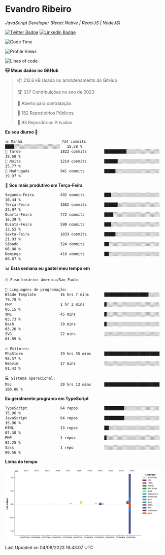# Evandro **Ribeiro**

*JavaScript Developer (React Native | ReactJS | NodeJS)*

[![Twitter Badge](https://img.shields.io/badge/-@ribeiroevandro-201B2D?style=flat-square&labelColor=201B2D&logo=twitter&logoColor=white&link=https://twitter.com/ribeiroevandro)](https://twitter.com/ribeiroevandro) 
[![Linkedin Badge](https://img.shields.io/badge/-Evandro%20Ribeiro-201B2D?style=flat-square&logo=Linkedin&logoColor=white&link=https://www.linkedin.com/in/ribeiroevandro)](https://www.linkedin.com/in/ribeiroevandro) 


<!--START_SECTION:waka-->
![Code Time](http://img.shields.io/badge/Code%20Time-3%2C327%20hrs%2024%20mins-blue)

![Profile Views](http://img.shields.io/badge/Visualizac%C3%B5es%20do%20perfil-0-blue)

![Lines of code](https://img.shields.io/badge/Desde%20o%20Hello%20World%20eu%20escrevi-15.9%20million%20linhas%20de%20c%C3%B3digo-blue)

**🐱 Meus dados no GitHub** 

> 📦 212.6 kB Usado no armazenamento do GitHub 
 > 
> 🏆 337 Contribuições no ano de 2023
 > 
> 💼 Aberto para contratação
 > 
> 📜 182 Repositórios Públicos 
 > 
> 🔑 93 Repositórios Privados 
 > 
**Eu sou diurno 🐤** 

```text
🌞 Manhã                  734 commits         ████░░░░░░░░░░░░░░░░░░░░░   15.58 % 
🌆 Tarde                  1822 commits        ██████████░░░░░░░░░░░░░░░   38.68 % 
🌃 Noite                  1214 commits        ██████░░░░░░░░░░░░░░░░░░░   25.77 % 
🌙 Madrugada              941 commits         █████░░░░░░░░░░░░░░░░░░░░   19.97 % 
```
📅 **Sou mais produtivo em Terça-Feira** 

```text
Segunda-Feira            492 commits         ███░░░░░░░░░░░░░░░░░░░░░░   10.44 % 
Terça-Feira              1082 commits        ██████░░░░░░░░░░░░░░░░░░░   22.97 % 
Quarta-Feira             772 commits         ████░░░░░░░░░░░░░░░░░░░░░   16.39 % 
Quinta-Feira             590 commits         ███░░░░░░░░░░░░░░░░░░░░░░   12.52 % 
Sexta-Feira              1033 commits        █████░░░░░░░░░░░░░░░░░░░░   21.93 % 
Sábado                   324 commits         ██░░░░░░░░░░░░░░░░░░░░░░░   06.88 % 
Domingo                  418 commits         ██░░░░░░░░░░░░░░░░░░░░░░░   08.87 % 
```


📊 **Esta semana eu gastei meu tempo em** 

```text
🕑︎ Fuso horário: America/Sao_Paulo

💬 Linguagens de programação: 
Blade Template           16 hrs 7 mins       ████████████████████░░░░░   79.78 % 
PHP                      1 hr 2 mins         █░░░░░░░░░░░░░░░░░░░░░░░░   05.15 % 
XML                      45 mins             █░░░░░░░░░░░░░░░░░░░░░░░░   03.73 % 
Bash                     39 mins             █░░░░░░░░░░░░░░░░░░░░░░░░   03.26 % 
SVG                      22 mins             ░░░░░░░░░░░░░░░░░░░░░░░░░   01.89 % 

🔥 Editores: 
PhpStorm                 19 hrs 55 mins      █████████████████████████   98.57 % 
Neovim                   17 mins             ░░░░░░░░░░░░░░░░░░░░░░░░░   01.43 % 

💻 Sistema operacional: 
Mac                      20 hrs 13 mins      █████████████████████████   100.00 % 
```

**Eu geralmente programo em TypeScript** 

```text
TypeScript               64 repos            █████████░░░░░░░░░░░░░░░░   35.96 % 
JavaScript               64 repos            █████████░░░░░░░░░░░░░░░░   35.96 % 
HTML                     13 repos            ██░░░░░░░░░░░░░░░░░░░░░░░   07.30 % 
PHP                      4 repos             █░░░░░░░░░░░░░░░░░░░░░░░░   02.25 % 
Sass                     1 repo              ░░░░░░░░░░░░░░░░░░░░░░░░░   00.56 % 
```



**Linha do tempo**

![Lines of Code chart](https://raw.githubusercontent.com/ribeiroevandro/ribeiroevandro/main/assets/bar_graph.png)


 Last Updated on 04/08/2023 18:43:07 UTC
<!--END_SECTION:waka-->
